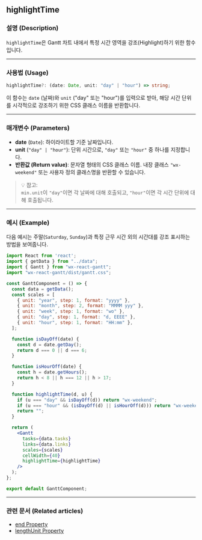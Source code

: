## highlightTime

### 설명 (Description)
`highlightTime`은 Gantt 차트 내에서 특정 시간 영역을 강조(Highlight)하기 위한 함수입니다.

---

### 사용법 (Usage)
```typescript
highlightTime?: (date: Date, unit: "day" | "hour") => string;
```

이 함수는 `date` (날짜)와 `unit` ("day" 또는 "hour")를 입력으로 받아, 해당 시간 단위를 시각적으로 강조하기 위한 CSS 클래스 이름을 반환합니다.

---

### 매개변수 (Parameters)
- **date** (`Date`): 하이라이트할 기준 날짜입니다.
- **unit** (`"day" | "hour"`): 단위 시간으로, `"day"` 또는 `"hour"` 중 하나를 지정합니다.
- **반환값 (Return value)**: 문자열 형태의 CSS 클래스 이름. 내장 클래스 `"wx-weekend"` 또는 사용자 정의 클래스명을 반환할 수 있습니다.

> 💡 참고:  
> `min.unit`이 `"day"`이면 각 날짜에 대해 호출되고, `"hour"`이면 각 시간 단위에 대해 호출됩니다.

---

### 예시 (Example)
다음 예시는 주말(`Saturday`, `Sunday`)과 특정 근무 시간 외의 시간대를 강조 표시하는 방법을 보여줍니다.

```jsx
import React from 'react';
import { getData } from "../data";
import { Gantt } from "wx-react-gantt";
import "wx-react-gantt/dist/gantt.css";

const GanttComponent = () => {
  const data = getData();
  const scales = [
    { unit: "year", step: 1, format: "yyyy" },
    { unit: "month", step: 2, format: "MMMM yyy" },
    { unit: "week", step: 1, format: "wo" },
    { unit: "day", step: 1, format: "d, EEEE" },
    { unit: "hour", step: 1, format: "HH:mm" },
  ];

  function isDayOff(date) {
    const d = date.getDay();
    return d === 0 || d === 6;
  }

  function isHourOff(date) {
    const h = date.getHours();
    return h < 8 || h === 12 || h > 17;
  }

  function highlightTime(d, u) {
    if (u === "day" && isDayOff(d)) return "wx-weekend";
    if (u === "hour" && (isDayOff(d) || isHourOff(d))) return "wx-weekend";
    return "";
  }

  return (
    <Gantt
      tasks={data.tasks}
      links={data.links}
      scales={scales}
      cellWidth={40}
      highlightTime={highlightTime}
    />
  );
};

export default GanttComponent;
```

---

### 관련 문서 (Related articles)
- [end Property](https://docs.svar.dev/react/gantt/api/properties/end)
- [lengthUnit Property](https://docs.svar.dev/react/gantt/api/properties/lengthUnit)
